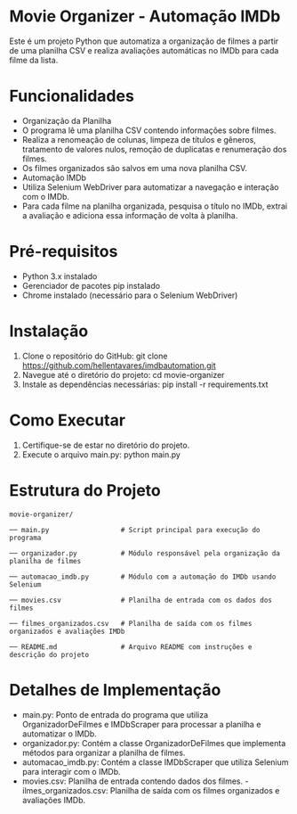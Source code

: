 # Movie Organizer - Automação IMDb
  Este é um projeto Python que automatiza a organização de filmes a partir de uma planilha CSV e realiza avaliações automáticas no IMDb para cada filme da lista.

# Funcionalidades
- Organização da Planilha
- O programa lê uma planilha CSV contendo informações sobre filmes.
- Realiza a renomeação de colunas, limpeza de títulos e gêneros, tratamento de valores nulos, remoção de duplicatas e renumeração dos filmes.
- Os filmes organizados são salvos em uma nova planilha CSV.
- Automação IMDb
- Utiliza Selenium WebDriver para automatizar a navegação e interação com o IMDb.
- Para cada filme na planilha organizada, pesquisa o título no IMDb, extrai a avaliação e adiciona essa informação de volta à planilha.
  
# Pré-requisitos
- Python 3.x instalado
- Gerenciador de pacotes pip instalado
- Chrome instalado (necessário para o Selenium WebDriver)
  
# Instalação
  1. Clone o repositório do GitHub:
   git clone https://github.com/hellentavares/imdbautomation.git
  2. Navegue até o diretório do projeto:
   cd movie-organizer
  3. Instale as dependências necessárias:
    pip install -r requirements.txt

# Como Executar
1. Certifique-se de estar no diretório do projeto.
2. Execute o arquivo main.py:
  python main.py
  
# Estrutura do Projeto
    movie-organizer/
    
    ── main.py                  # Script principal para execução do programa
    
    ── organizador.py           # Módulo responsável pela organização da planilha de filmes
    
    ── automacao_imdb.py        # Módulo com a automação do IMDb usando Selenium
    
    ── movies.csv               # Planilha de entrada com os dados dos filmes
    
    ── filmes_organizados.csv   # Planilha de saída com os filmes organizados e avaliações IMDb
    
    ── README.md                # Arquivo README com instruções e descrição do projeto
  
# Detalhes de Implementação
  - main.py: Ponto de entrada do programa que utiliza OrganizadorDeFilmes e IMDbScraper para processar a planilha e automatizar o IMDb.
  - organizador.py: Contém a classe OrganizadorDeFilmes que implementa métodos para organizar a planilha de filmes.
  - automacao_imdb.py: Contém a classe IMDbScraper que utiliza Selenium para interagir com o IMDb.
  - movies.csv: Planilha de entrada contendo dados dos filmes.
  -ilmes_organizados.csv: Planilha de saída com os filmes organizados e avaliações IMDb.
